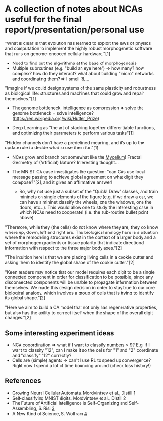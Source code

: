 # A collection of notes about NCAs useful for the final report/presentation/personal use

"What is clear is that evolution has learned to exploit the laws of physics and computation to implement the highly robust morphogenetic software that runs on genome-encoded cellular hardware."[1]

- Need to find out the algorithms at the base of morphogenesis
- Multiple subroutines (e.g. "build an eye here") => how many? how complex? how do they interact? what about building "micro" networks and coordinating them? => I smell RL...

"Imagine if we could design systems of the same plasticity and robustness as biological life: structures and machines that could grow and repair themselves."[1]

- The genome bottleneck; intelligence as compression => solve the genome bottleneck = solve intelligence? (<https://en.wikipedia.org/wiki/Hutter_Prize>)

- Deep Learning as "the art of stacking together differentiable functions, and optimizing their parameters to perform various tasks"[1]

"Hidden channels don’t have a predefined meaning, and it’s up to the update rule to decide what to use them for."[1]

- NCAs grow and branch out somewhat like the [Mycelium](https://en.wikipedia.org/wiki/Mycelium)! Fractal Geometry of (Artificial) Nature? Interesting thought...

- The MNIST CA case investigates the question: "can CAs use local message passing to achieve global agreement on what digit they compose?"[2], and it gives an affirmative answer!
  - So, why not use just a subset of the "Quick! Draw" classes, and train mininets on single elements of the figure (e.g. if we draw a car, we can have a mininet classify the wheels, one the windows, one the doors, etc...). This would allow one to study the interesting case in which NCAs need to cooperate! (i.e. the sub-routine bullet point above)

"Therefore, while they (the cells) do not know where they are, they do know where up, down, left and right are. The biological analogy here is a situation where the remodeling structures exist in the context of a larger body and a set of morphogen gradients or tissue polarity that indicate directional information with respect to the three major body axes."[2]

"The intuition here is that we are placing living cells in a cookie cutter and asking them to identify the global shape of the cookie cutter."[2]

"Keen readers may notice that our model requires each digit to be a single connected component in order for classification to be possible, since any disconnected components will be unable to propagate information between themselves. We made this design decision in order to stay true to our core biological analogy, which involves a group of cells that is trying to identify its global shape."[2]

"Here we aim to build a CA model that not only has regenerative properties, but also has the ability to correct itself when the shape of the overall digit changes."[2]

## Some interesting experiment ideas

- NCA cooordination => what if I want to classify numbers > 9? E.g. if I want to classify "12", can I make it so the cells for "1" and "2" coordinate and "classify" "12" correctly?
- Cells are (simple) agents => can't I use RL to speed up convergence? Right now I spend a lot of time bouncing around (check loss history!)

## References

- Growing Neural Cellular Automata, Mordvintsev et al., Distill [1](https://distill.pub/2020/growing-ca)
- Self-classifying MNIST digits, Mordvintsev et al., Distill [2](https://distill.pub/2020/selforg/mnist/)
- The Future of Artificial Intelligence is Self-Organizing and Self-Assembling, S. Risi [3](https://sebastianrisi.com/self_assembling_ai/)
- A New Kind of Science, S. Wolfram [4](https://www.wolframscience.com/nks/)
